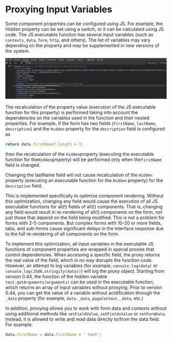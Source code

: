 # Proxying Input Variables

Some component properties can be configured using JS. For example, the Hidden property can be set using a switch, or it can be calculated using JS code.
The JS executable function has several input variables (such as `contexts`, `data`, `form`, `http`, and others). The list of variables may vary depending on the property and may be supplemented in new versions of the system.

![Image](../images/ProxyVariables.png)

The recalculation of the property value (execution of the JS executable function for this property) is performed taking into account the dependencies on the variables used in the function and their nested properties.
For example, if the form has two fields (`firstName`, `lastName`, `description`) and the `Hidden` property for the `description` field is configured as

```javascript
return data.firstName?.length > 3;
```

then the recalculation of the `Hidden`property (executing the executable function for the`Hidden`property) will be performed only when the`firstName` field is changed.

Changing the lastName field will not cause recalculation of the `Hidden` property (executing an executable function for the `Hidden` property) for the `description` field.

This is implemented specifically to optimize component rendering.
Without this optimization, changing any field would cause the execution of all JS executable functions for all(!) fields of all(!) components. That is, changing any field would result in re-rendering of all(!) components on the form, not just those that depend on the field being modified.
This is not a problem for forms with 2-5 components. But complex forms with 10-20 or more fields, tabs, and sub-forms cause significant delays in the interface response due to the full re-rendering of all components on the form.

To implement this optimization, all input variables in the executable JS functions of component properties are wrapped in special proxies that control dependencies.
When accessing a specific field, the proxy returns the real value of the field, which in no way disrupts the function code.
However, an attempt to log variables (for example, `console.log(data)` or `console.log(JSON.stringify(data))`) will log the proxy object.
Starting from version 0.44, the function of the hidden variable `test.getArguments(arguments)` can be used in the executable function, which returns an array of input variables without proxying.
Prior to version 0.44, you can get the value of a variable without acidification through the `_data` property (for example, `data._data`, `pageContext._data`, etc.)

In addition, proxying allows you to work with form data and contexts without using additional methods like `setFieldValue`, `setFieldsValue` or `setFormData`. Instead, it is allowed to write and read data directly to/from the data field. For example:

```javascript
data.firstName = data.firstName + ' test';
```
